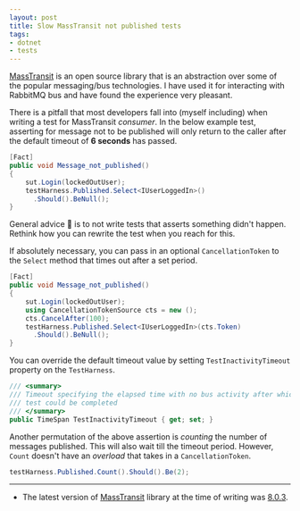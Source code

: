 ```yaml
---
layout: post
title: Slow MassTransit not published tests
tags:
- dotnet
- tests
---
```


[MassTransit][] is an open source library that is an abstraction over some of
the popular messaging/bus technologies. I have used it for interacting with
RabbitMQ bus and have found the experience very pleasant. 

There is a pitfall that most developers fall into (myself including) when
writing a test for MassTransit _consumer_. In the below example test, asserting
for message not to be published will only return to the caller after the
default timeout of **6 seconds** has passed.

```csharp
[Fact]
public void Message_not_published()
{
    sut.Login(lockedOutUser);
    testHarness.Published.Select<IUserLoggedIn>()
      .Should().BeNull();
}
```

General advice 🫡  is to not write tests that asserts something didn't happen.
Rethink how you can rewrite the test when you reach for this. 

If absolutely necessary, you can pass in an optional `CancellationToken` to 
the `Select` method that times out after a set period.

```csharp
[Fact]
public void Message_not_published()
{
    sut.Login(lockedOutUser);
    using CancellationTokenSource cts = new ();
    cts.CancelAfter(100);
    testHarness.Published.Select<IUserLoggedIn>(cts.Token)
      .Should().BeNull();
}
```

You can override the default timeout value by setting `TestInactivityTimeout`
property on the `TestHarness`. 

```csharp
/// <summary>
/// Timeout specifying the elapsed time with no bus activity after which the 
/// test could be completed
/// </summary>
public TimeSpan TestInactivityTimeout { get; set; }
```

Another permutation of the above assertion is _counting_ the number of messages 
published. This will also wait till the timeout period. However, `Count`
doesn't have an _overload_ that takes in a `CancellationToken`. 

```csharp
testHarness.Published.Count().Should().Be(2);
```

---

- The latest version of [MassTransit][] library at the time of writing was
[8.0.3][].


[MassTransit]: <https://github.com/MassTransit/MassTransit>
[8.0.3]: <https://www.nuget.org/packages/MassTransit/8.0.3>
